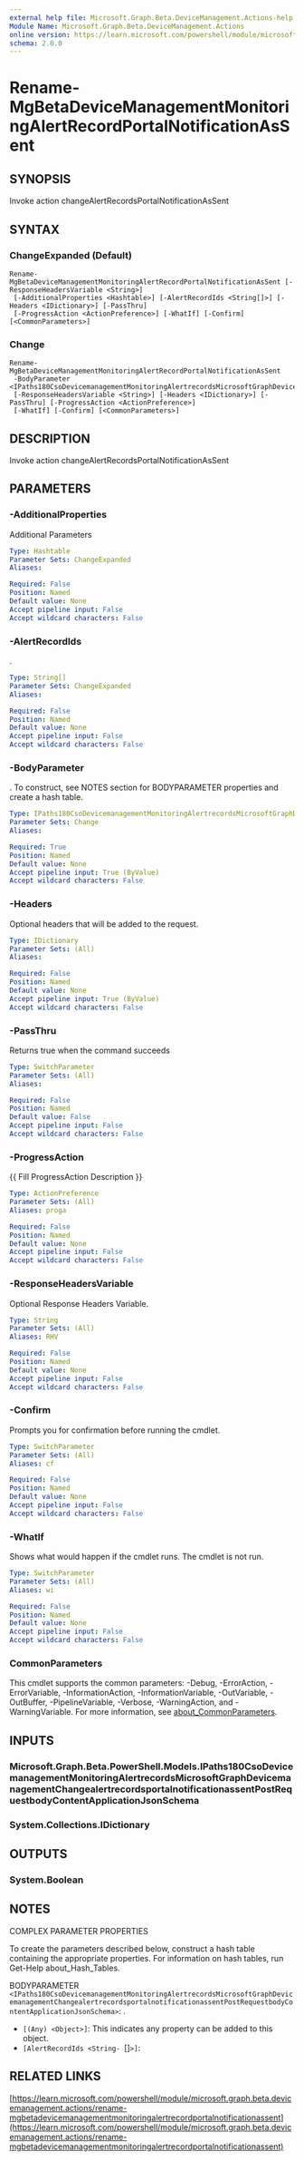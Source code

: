 ```yaml
---
external help file: Microsoft.Graph.Beta.DeviceManagement.Actions-help.xml
Module Name: Microsoft.Graph.Beta.DeviceManagement.Actions
online version: https://learn.microsoft.com/powershell/module/microsoft.graph.beta.devicemanagement.actions/rename-mgbetadevicemanagementmonitoringalertrecordportalnotificationassent
schema: 2.0.0
---
```


# Rename-MgBetaDeviceManagementMonitoringAlertRecordPortalNotificationAsSent

## SYNOPSIS
Invoke action changeAlertRecordsPortalNotificationAsSent

## SYNTAX

### ChangeExpanded (Default)
```
Rename-MgBetaDeviceManagementMonitoringAlertRecordPortalNotificationAsSent [-ResponseHeadersVariable <String>]
 [-AdditionalProperties <Hashtable>] [-AlertRecordIds <String[]>] [-Headers <IDictionary>] [-PassThru]
 [-ProgressAction <ActionPreference>] [-WhatIf] [-Confirm] [<CommonParameters>]
```

### Change
```
Rename-MgBetaDeviceManagementMonitoringAlertRecordPortalNotificationAsSent
 -BodyParameter <IPaths180CsoDevicemanagementMonitoringAlertrecordsMicrosoftGraphDevicemanagementChangealertrecordsportalnotificationassentPostRequestbodyContentApplicationJsonSchema>
 [-ResponseHeadersVariable <String>] [-Headers <IDictionary>] [-PassThru] [-ProgressAction <ActionPreference>]
 [-WhatIf] [-Confirm] [<CommonParameters>]
```

## DESCRIPTION
Invoke action changeAlertRecordsPortalNotificationAsSent

## PARAMETERS

### -AdditionalProperties
Additional Parameters

```yaml
Type: Hashtable
Parameter Sets: ChangeExpanded
Aliases:

Required: False
Position: Named
Default value: None
Accept pipeline input: False
Accept wildcard characters: False
```

### -AlertRecordIds
.

```yaml
Type: String[]
Parameter Sets: ChangeExpanded
Aliases:

Required: False
Position: Named
Default value: None
Accept pipeline input: False
Accept wildcard characters: False
```

### -BodyParameter
.
To construct, see NOTES section for BODYPARAMETER properties and create a hash table.

```yaml
Type: IPaths180CsoDevicemanagementMonitoringAlertrecordsMicrosoftGraphDevicemanagementChangealertrecordsportalnotificationassentPostRequestbodyContentApplicationJsonSchema
Parameter Sets: Change
Aliases:

Required: True
Position: Named
Default value: None
Accept pipeline input: True (ByValue)
Accept wildcard characters: False
```

### -Headers
Optional headers that will be added to the request.

```yaml
Type: IDictionary
Parameter Sets: (All)
Aliases:

Required: False
Position: Named
Default value: None
Accept pipeline input: True (ByValue)
Accept wildcard characters: False
```

### -PassThru
Returns true when the command succeeds

```yaml
Type: SwitchParameter
Parameter Sets: (All)
Aliases:

Required: False
Position: Named
Default value: False
Accept pipeline input: False
Accept wildcard characters: False
```

### -ProgressAction
{{ Fill ProgressAction Description }}

```yaml
Type: ActionPreference
Parameter Sets: (All)
Aliases: proga

Required: False
Position: Named
Default value: None
Accept pipeline input: False
Accept wildcard characters: False
```

### -ResponseHeadersVariable
Optional Response Headers Variable.

```yaml
Type: String
Parameter Sets: (All)
Aliases: RHV

Required: False
Position: Named
Default value: None
Accept pipeline input: False
Accept wildcard characters: False
```

### -Confirm
Prompts you for confirmation before running the cmdlet.

```yaml
Type: SwitchParameter
Parameter Sets: (All)
Aliases: cf

Required: False
Position: Named
Default value: None
Accept pipeline input: False
Accept wildcard characters: False
```

### -WhatIf
Shows what would happen if the cmdlet runs.
The cmdlet is not run.

```yaml
Type: SwitchParameter
Parameter Sets: (All)
Aliases: wi

Required: False
Position: Named
Default value: None
Accept pipeline input: False
Accept wildcard characters: False
```

### CommonParameters
This cmdlet supports the common parameters: -Debug, -ErrorAction, -ErrorVariable, -InformationAction, -InformationVariable, -OutVariable, -OutBuffer, -PipelineVariable, -Verbose, -WarningAction, and -WarningVariable. For more information, see [about_CommonParameters](http://go.microsoft.com/fwlink/?LinkID=113216).

## INPUTS

### Microsoft.Graph.Beta.PowerShell.Models.IPaths180CsoDevicemanagementMonitoringAlertrecordsMicrosoftGraphDevicemanagementChangealertrecordsportalnotificationassentPostRequestbodyContentApplicationJsonSchema
### System.Collections.IDictionary
## OUTPUTS

### System.Boolean
## NOTES
COMPLEX PARAMETER PROPERTIES

To create the parameters described below, construct a hash table containing the appropriate properties.
For information on hash tables, run Get-Help about_Hash_Tables.

BODYPARAMETER `<IPaths180CsoDevicemanagementMonitoringAlertrecordsMicrosoftGraphDevicemanagementChangealertrecordsportalnotificationassentPostRequestbodyContentApplicationJsonSchema>`: .
  - `[(Any) <Object>]`: This indicates any property can be added to this object.
  - `[AlertRecordIds <String- `[]`>]`:

## RELATED LINKS

[https://learn.microsoft.com/powershell/module/microsoft.graph.beta.devicemanagement.actions/rename-mgbetadevicemanagementmonitoringalertrecordportalnotificationassent](https://learn.microsoft.com/powershell/module/microsoft.graph.beta.devicemanagement.actions/rename-mgbetadevicemanagementmonitoringalertrecordportalnotificationassent)






